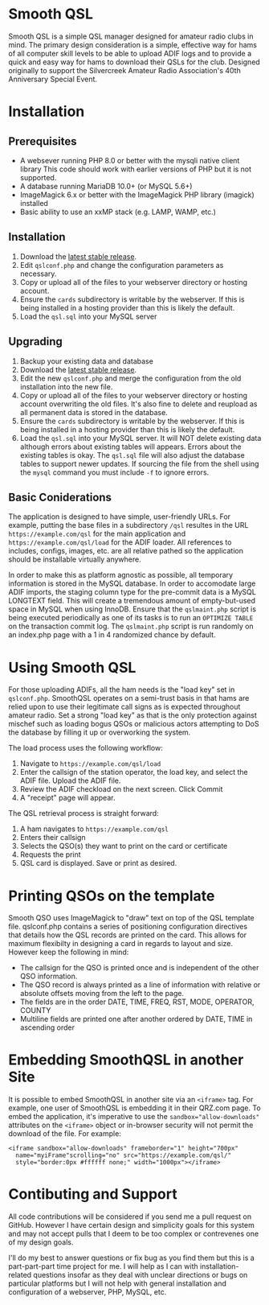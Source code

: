 # Smooth QSL
Smooth QSL is a simple QSL manager designed for amateur radio clubs in mind.
The primary design consideration is a simple, effective way for hams of
all computer skill levels to be able to upload ADIF logs and to provide a
quick and easy way for hams to download their QSLs for the club. Designed
originally to support the Silvercreek Amateur Radio Association's 40th
Anniversary Special Event.

# Installation
## Prerequisites
* A websever running PHP 8.0 or better with the mysqli native client library
This code should work with earlier versions of PHP but it is not supported.
* A database running MariaDB 10.0+ (or MySQL 5.6+)
* ImageMagick 6.x or better with the ImageMagick PHP library (imagick) installed
* Basic ability to use an xxMP stack (e.g. LAMP, WAMP, etc.)

## Installation
1. Download the [latest stable release](https://github.com/jxmx/smooth-qsl/releases/latest).
2. Edit `qslconf.php` and change the configuration parameters as necessary.
3. Copy or upload all of the files to your webserver directory or hosting account.
4. Ensure the `cards` subdirectory is writable by the webserver. If this is
being installed in a hosting provider than this is likely the default.
5. Load the `qsl.sql` into your MySQL server

## Upgrading
1. Backup your existing data and database
2. Download the [latest stable release](https://github.com/jxmx/smooth-qsl/releases/latest).
3. Edit the new `qslconf.php` and merge the configuration from the old installation into the new file.
4. Copy or upload all of the files to your webserver directory or hosting account overwriting 
the old files. It's also fine to delete and reupload as all permanent data is stored in the database.
5. Ensure the `cards` subdirectory is writable by the webserver. If this is
being installed in a hosting provider than this is likely the default.
6. Load the `qsl.sql` into your MySQL server. It will NOT delete existing data although
errors about existing tables will appears. Errors about the existing tables is okay.
The `qsl.sql` file will also adjust the database tables to support newer updates. If sourcing
the file from the shell using the `mysql` command you must include `-f` to ignore errors.

## Basic Coniderations
The application is designed to have simple, user-friendly URLs. For example,
putting the base files in a subdirectory `/qsl` resultes in the URL
`https://example.com/qsl` for the main application and `https://example.com/qsl/load`
for the ADIF loader. All references to includes, configs, images, etc. are 
all relative pathed so the application should be installable virtually anywhere.

In order to make this as platform agnostic as possible, all temporary information
is stored in the MySQL database. In order to accomodate large ADIF imports,
the staging column type for the pre-commit data is a MySQL LONGTEXT field. This
will create a tremendous amount of empty-but-used space in MySQL when using
InnoDB. Ensure that the `qslmaint.php` script is being executed periodically as
one of its tasks is to run an `OPTIMIZE TABLE` on the transaction commit log.
The `qslmaint.php` script is run randomly on an index.php page with a 1 in 4
randomized chance by default.

# Using Smooth QSL
For those uploading ADIFs, all the ham needs is the "load key" set in `qslconf.php`. SmoothQSL
operates on a semi-trust basis in that hams are relied upon to use their
legitimate call signs as is expected throughout amateur radio. Set a strong
"load key" as that is the only protection against mischef such as loading
bogus QSOs or malicious actors attempting to DoS the database by filling it up
or overworking the system.

The load process uses the following workflow:
1. Navigate to `https://example.com/qsl/load`
2. Enter the callsign of the station operator, the load key, and select
the ADIF file. Upload the ADIF file.
3. Review the ADIF checkload on the next screen. Click Commit
4. A "receipt" page will appear.

The QSL retrieval process is straight forward:
1. A ham navigates to `https://example.com/qsl`
2. Enters their callsign
3. Selects the QSO(s) they want to print on the card or certificate
4. Requests the print
5. QSL card is displayed. Save or print as desired.

# Printing QSOs on the template
Smooth QSO uses ImageMagick to "draw" text on top of the QSL template
file. qslconf.php contains a series of positioning configuration directives
that details how the QSL records are printed on the card. This allows for
maximum flexibilty in designing a card in regards to layout and size. However
keep the following in mind:

* The callsign for the QSO is printed once and is independent
of the other QSO information.
* The QSO record is always printed as a line of information with
relative or absolute offsets moving from the left to the page.
* The fields are in the order DATE, TIME, FREQ, RST, MODE, OPERATOR, COUNTY
* Multiline fields are printed one after another ordered
by DATE, TIME in ascending order

# Embedding SmoothQSL in another Site
It is possible to embed SmoothQSL in another site via an `<iframe>`
tag. For example, one user of SmoothQSL is embedding it in their
QRZ.com page. To embed the application, it's imperative to use
the `sandbox="allow-downloads"` attributes on the `<iframe>`
object or in-browser security will not permit the download of the
file. For example:

```
<iframe sandbox="allow-downloads" frameborder="1" height="700px"
  name="myiFrame"scrolling="no" src="https://example.com/qsl/"
  style="border:0px #ffffff none;" width="1000px"></iframe>
```

# Contibuting and Support
All code contributions will be considered if you send me a pull request
on GitHub. However I have certain design and simplicity goals for
this system and may not accept pulls that I deem to be too
complex or contrevenes one of my design goals.

I'll do my best to answer questions or fix bug as you find them but
this is a part-part-part time project for me. I will help as I can
with installation-related questions insofar as they deal with unclear
directions or bugs on particular platforms but I will not help with
general installation and configuration of a webserver, PHP, MySQL, etc.
